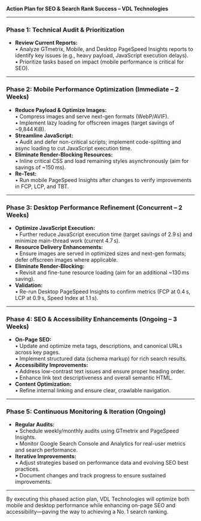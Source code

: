 **Action Plan for SEO & Search Rank Success – VDL Technologies**

---

### Phase 1: Technical Audit & Prioritization
- **Review Current Reports:**  
  • Analyze GTmetrix, Mobile, and Desktop PageSpeed Insights reports to identify key issues (e.g., heavy payload, JavaScript execution delays).  
  • Prioritize tasks based on impact (mobile performance is critical for SEO).

---

### Phase 2: Mobile Performance Optimization (Immediate – 2 Weeks)
- **Reduce Payload & Optimize Images:**  
  • Compress images and serve next-gen formats (WebP/AVIF).  
  • Implement lazy loading for offscreen images (target savings of ~9,844 KiB).  
- **Streamline JavaScript:**  
  • Audit and defer non-critical scripts; implement code-splitting and async loading to cut JavaScript execution time.  
- **Eliminate Render-Blocking Resources:**  
  • Inline critical CSS and load remaining styles asynchronously (aim for savings of ~150 ms).  
- **Re-Test:**  
  • Run mobile PageSpeed Insights after changes to verify improvements in FCP, LCP, and TBT.

---

### Phase 3: Desktop Performance Refinement (Concurrent – 2 Weeks)
- **Optimize JavaScript Execution:**  
  • Further reduce JavaScript execution time (target savings of 2.9 s) and minimize main-thread work (current 4.7 s).  
- **Resource Delivery Enhancements:**  
  • Ensure images are served in optimized sizes and next-gen formats; defer offscreen images where applicable.  
- **Eliminate Render-Blocking:**  
  • Revisit and fine-tune resource loading (aim for an additional ~130 ms saving).  
- **Validation:**  
  • Re-run Desktop PageSpeed Insights to confirm metrics (FCP at 0.4 s, LCP at 0.9 s, Speed Index at 1.1 s).

---

### Phase 4: SEO & Accessibility Enhancements (Ongoing – 3 Weeks)
- **On-Page SEO:**  
  • Update and optimize meta tags, descriptions, and canonical URLs across key pages.  
  • Implement structured data (schema markup) for rich search results.
- **Accessibility Improvements:**  
  • Address low-contrast text issues and ensure proper heading order.  
  • Enhance link text descriptiveness and overall semantic HTML.
- **Content Optimization:**  
  • Refine internal linking and ensure clear, crawlable navigation.

---

### Phase 5: Continuous Monitoring & Iteration (Ongoing)
- **Regular Audits:**  
  • Schedule weekly/monthly audits using GTmetrix and PageSpeed Insights.  
  • Monitor Google Search Console and Analytics for real-user metrics and search performance.
- **Iterative Improvements:**  
  • Adjust strategies based on performance data and evolving SEO best practices.  
  • Document changes and track progress to ensure sustained improvements.

---

By executing this phased action plan, VDL Technologies will optimize both mobile and desktop performance while enhancing on-page SEO and accessibility—paving the way to achieving a No. 1 search ranking.
